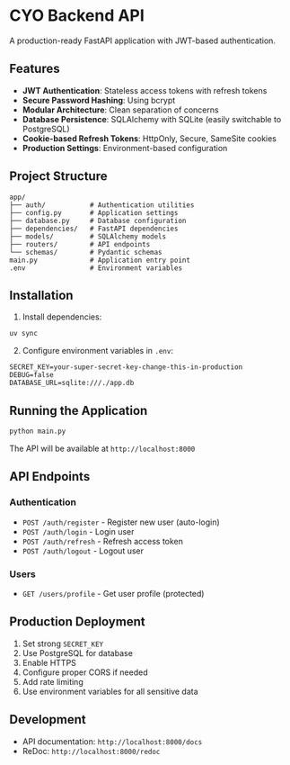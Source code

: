 # CYO Backend API

A production-ready FastAPI application with JWT-based authentication.

## Features

- **JWT Authentication**: Stateless access tokens with refresh tokens
- **Secure Password Hashing**: Using bcrypt
- **Modular Architecture**: Clean separation of concerns
- **Database Persistence**: SQLAlchemy with SQLite (easily switchable to PostgreSQL)
- **Cookie-based Refresh Tokens**: HttpOnly, Secure, SameSite cookies
- **Production Settings**: Environment-based configuration

## Project Structure

```
app/
├── auth/           # Authentication utilities
├── config.py       # Application settings
├── database.py     # Database configuration
├── dependencies/   # FastAPI dependencies
├── models/         # SQLAlchemy models
├── routers/        # API endpoints
└── schemas/        # Pydantic schemas
main.py             # Application entry point
.env                # Environment variables
```

## Installation

1. Install dependencies:
```bash
uv sync
```

2. Configure environment variables in `.env`:
```env
SECRET_KEY=your-super-secret-key-change-this-in-production
DEBUG=false
DATABASE_URL=sqlite:///./app.db
```

## Running the Application

```bash
python main.py
```

The API will be available at `http://localhost:8000`

## API Endpoints

### Authentication
- `POST /auth/register` - Register new user (auto-login)
- `POST /auth/login` - Login user
- `POST /auth/refresh` - Refresh access token
- `POST /auth/logout` - Logout user

### Users
- `GET /users/profile` - Get user profile (protected)

## Production Deployment

1. Set strong `SECRET_KEY`
2. Use PostgreSQL for database
3. Enable HTTPS
4. Configure proper CORS if needed
5. Add rate limiting
6. Use environment variables for all sensitive data

## Development

- API documentation: `http://localhost:8000/docs`
- ReDoc: `http://localhost:8000/redoc`